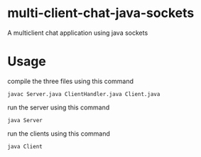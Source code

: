 # multi-client-chat-java-sockets
A multiclient chat application using java sockets

# Usage
compile the three files using this command
```console
javac Server.java ClientHandler.java Client.java
```
run the server using this command
```console
java Server
```
run the clients using this command
```console
java Client
```
